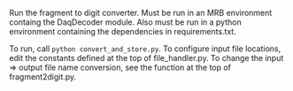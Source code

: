 Run the fragment to digit converter. Must be run in an MRB environment
containg the DaqDecoder module. Also must be run in a python environment
containing the dependencies in requirements.txt.

To run, call `python convert_and_store.py`. To configure input file
locations, edit the constants defined at the top of file_handler.py. To
change the input => output file name conversion, see the function at the
top of fragment2digit.py.

